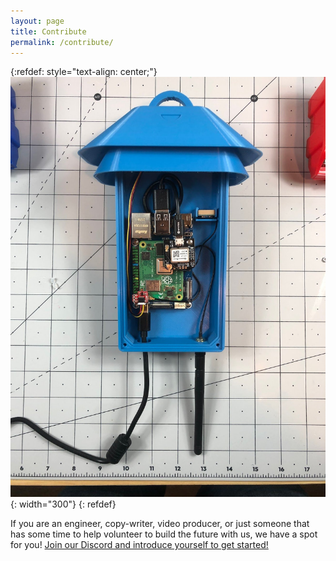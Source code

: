 ```yaml
---
layout: page
title: Contribute
permalink: /contribute/
---
```


{:refdef: style="text-align: center;"}
![Sensor on the Bench](/assets/images/sensor-on-bench.jpeg){: width="300"}
{: refdef}

If you are an engineer, copy-writer, video producer, or just someone that has
some time to help volunteer to build the future with us, we have a spot for
you! [Join our Discord and introduce yourself to get started!](https://discord.gg/vq8PkDb2TC)

